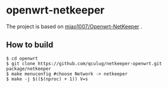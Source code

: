 # openwrt-netkeeper

The project is based on [miao1007/Openwrt-NetKeeper](https://github.com/miao1007/Openwrt-NetKeeper) .

## How to build

```
$ cd openwrt
$ git clone https://github.com/qculug/netkeeper-openwrt.git package/netkeeper
$ make menuconfig #choose Network -> netkeeper
$ make -j $(($(nproc) + 1)) V=s
```
